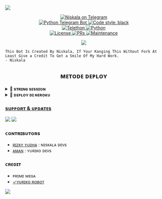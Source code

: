 <img src="https://user-images.githubusercontent.com/73097560/115834477-dbab4500-a447-11eb-908a-139a6edaec5c.gif">
<p align="center">
<a href="https://t.me/NiskalaXRobot"> <img src="https://img.shields.io/badge/Niskala-Robot-blue?&logo=telegram" alt="Niskala on Telegram" /> </a><br>
<a href="https://python-telegram-bot.org"> <img src="https://img.shields.io/badge/PTB-13.9.0-red?&style=flat-round&logo=github" alt="Python Telegram Bot" /> </a>
<a href="https://github.com/psf/black"><img alt="Code style: black" src="https://img.shields.io/badge/code%20style-black-000000.svg"></a><br>
<a href="https://docs.telethon.dev"> <img src="https://img.shields.io/badge/Telethon-1.24.0-white?&style=flat-round&logo=github" alt="Telethon" /> </a>
<a href="https://docs.python.org"> <img src="https://img.shields.io/badge/Python-3.10.1-purple?&style=flat-round&logo=python" alt="Python" /> </a><br>
<a href="https://github.com/Rzydx/Niskala-Robot/blob/Niskala/LICENSE"> <img src="https://img.shields.io/badge/License-GPLv3-blue.svg" alt="License" /> </a>
<a href="https://makeapullrequest.com"> <img src="https://img.shields.io/badge/PRs-Welcome-blue.svg?style=flat-round" alt="PRs" /> </a>
<a href="https://GitHub.com/Rzydx/Niskala-Robot"> <img src="https://img.shields.io/badge/Maintained-Yes-blue.svg" alt="Maintenance" /> </a><br>
</p>

<p align="center">
  <img src="https://telegra.ph/file/bb62d88df75d522a9807d.jpg">
</p>

```
This Bot Is Created By Niskala, If Your Kanging This Without Fork At Least Give a Credit To Get a Smile Of My Hard Work. 
- Niskala
```

<h2 align="center">
   ᴍᴇᴛᴏᴅᴇ ᴅᴇᴘʟᴏʏ
</h2>

<details>
<summary><b>🔗 sᴛʀɪɴɢ sᴇssɪᴏɴ</b></summary>
<br>
    
> Anda memerlukan API_ID & API_HASH untuk menghasilkan sesi telethon. ambil APP ID dan API Hash di my.telegram.org
<h4> Generate Session via Repl: </h4>    
<p><a href="https://repl.it/@mrismanaziz/stringenSession?lite=1&outputonly=1"><img src="https://img.shields.io/badge/Generate%20On%20Repl-blueviolet?style=for-the-badge&logo=appveyor" width="200""/></a></p>
<h4> Generate Session via Telegram StringGen Bot: </h4>    
<p><a href="https://t.me/RzydxStringbot"><img src="https://img.shields.io/badge/TG%20String%20Gen%20Bot-blueviolet?style=for-the-badge&logo=appveyor" width="200""/></a></p>

</details>

<details>
<summary><b>🔗 ᴅᴇᴘʟᴏʏ ᴅɪ ʜᴇʀᴏᴋᴜ</b></summary>
<br>

<p align="center">
<a href="https://dashboard.heroku.com/new?template=https://github.com/BionXp/Niskala-Robot"><img src="https://img.shields.io/badge/Deploy%20To%20Heroku-blueviolet?style=for-the-badge&logo=heroku" width="215""/</a>  
<a href="https://telegram.dog/XTZ_HerokuBot?start=Unp5ZHgvTmlza2FsYS1Sb2JvdCBOaXNrYWxh"><img src="https://img.shields.io/badge/Deploy%20Via%20Telegram-blue?style=for-the-badge&logo=telegram" width="215""/</a>  </p>

</details>

### sᴜᴘᴘᴏʀᴛ & ᴜᴘᴅᴀᴛᴇs 
<a href="https://t.me/NiskalaSupport"><img src="https://img.shields.io/badge/Join-Group%20Support-red.svg?style=for-the-badge&logo=Telegram"></a> 
<a href="https://t.me/QwertYou_LoveMe"><img src="https://img.shields.io/badge/Join-Updates%20Channel-white.svg?style=for-the-badge&logo=Telegram"></a>

### ᴄᴏɴᴛʀɪʙᴜᴛᴏʀs
- [ʀɪᴢᴋʏ ʏᴜᴅʜᴀ](https://github.com/Rzydx) : ɴɪsᴋᴀʟᴀ ᴅᴇᴠs
- [ᴀᴍᴀɴ](https://github.com/AMANTYA1) : ʏᴜʀɪᴋᴏ ᴅᴇᴠs

### ᴄʀᴇᴅɪᴛ
- ᴘʀɪᴍᴇ ᴍᴇɢᴀ
- [✓ʏᴜʀɪᴋᴏ ʀᴏʙᴏᴛ](https://github.com/AMANTYA1/Yuriko)
<img src="https://user-images.githubusercontent.com/73097560/115834477-dbab4500-a447-11eb-908a-139a6edaec5c.gif">
